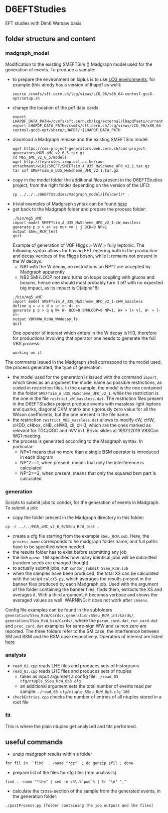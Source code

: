 # D6EFTStudies

EFT studies with Dim6 Warsaw basis

## folder structure and content

### madgraph_model

Modification to the existing SMEFTSim () Madgraph model used for the generation of events.
To produce a sample:
  * to prepare the environment
    on lxplus is to use [LCG environments](http://lcginfo.cern.ch/release_packages/x86_64-centos7-gcc62-opt/96/),
    for example (this alredy has a version of lhapdf as well):
    ```
    source /cvmfs/sft.cern.ch/lcg/views/LCG_96/x86_64-centos7-gcc8-opt/setup.sh 
    ``` 
  * change the location of the pdf data cards
    ``` 
    export LHAPDF_DATA_PATH=/cvmfs/sft.cern.ch/lcg/external/lhapdfsets/current/
    export LHAPDF_DATA_PATH=/cvmfs/sft.cern.ch/lcg/views/LCG_96/x86_64-centos7-gcc8-opt/share/LHAPDF/:$LHAPDF_DATA_PATH
    ``` 
  * download a Madgraph release and the existing SMEFTSim model:
    ```
    wget https://cms-project-generators.web.cern.ch/cms-project-generators/MG5_aMC_v2.6.5.tar.gz
    cd MG5_aMC_v2_6_5/models
    wget http://feynrules.irmp.ucl.ac.be/raw-attachment/wiki/SMEFT/SMEFTsim_A_U35_MwScheme_UFO_v2.1.tar.gz
    tar xzf SMEFTsim_A_U35_MwScheme_UFO_v2.1.tar.gz
    ```
  * copy in the model folder the additional files present in the D6EFTStudies project, 
    from the right folder depending on the version of the UFO:
    ```
    cp ../../../D6EFTStudies/madgraph_model/[folder]/* .
    ```
  * trivial examples of Madgraph syntax can be found [here](https://www.niu.edu/spmartin/madgraph/madsyntax.html)
  * get back to the Madgraph folder and prepare the process folder:
    ```
    ./bin/mg5_aMC
    import model SMEFTsim_A_U35_MwScheme_UFO_v2_1-cW_massless
    generate p p > e+ ve mu+ vm j j QCD=0 NP=1
    output SSeu_RcW_test
    quit
    ```
    Example of generation of VBF Higgs > WW > fully leptonic.
    The following syntax allows for having EFT entering both in the production
    and decay vertices of the Higgs boson, 
    while it remains not present in the W decays.
      * NB1 with the W decay, no restrictions on NP^2 are accepted by Madgraph apparently
      * NB2 SMHLOOP not zero turns on loops coupling with gluons and bosons,
            hence one should most probably turn it off with no expected big impact,
            as its impact is O(alpha^8)
    ```
    ./bin/mg5_aMC
    import model SMEFTsim_A_U35_MwScheme_UFO_v2_1-cHW_massless
    define q = u c d s u~ c~ d~ s~
    generate p p > q q W+ W- QCD=0 SMHLOOP=0 NP=1, W+ > l+ vl, W- > l- vl~ 
    output VBFHWW_RcHW_WWdecay_fs
    quit
    ```
    One operator of interest which enters in the W decay is Hl3, 
    therefore for productions involving that operator
    one needs to generate the full VBS process:
    ```
    working on it
    ```
The comments issued in the Madgraph shell correspond to the model used, 
the process generated, the type of generation:
  * the model used for the generation is issued with the command `import`, 
    which takes as an argument the model name ad possible restrictions,
    as coded in restriction files. 
    In the example, the model is the one contained in the folder `SMEFTsim_A_U35_MwScheme_UFO_v2_1`,
    while the restriction is the one in the file `restrict_cW_massless.dat`.
    The restriction files present in the D6EFTStudies project 
    produce events with massless light leptons and quarks,
    diagonal CKM matrix and rigorously zero value for all the Wilson coefficients, 
    but the one present in the file name.
  * the restriction `restrict_VBS_massless.dat` allows to modify cW, cHW, cHDD, cHbox, cHB, cHWB, cll, cHl3, 
    which are the ones marked as relevant for TGC/QGC and hVV in I. Brivio sildes at 19/01/2019 VBSCan WG1 meeting.
  * the process is generated according to the Madgraph syntax. In particular:
    * NP=1 means that no more than a single BSM operator is introduced in each diagram
    * NP^2==1, when present, means that only the interference is calculated
    * NP^2==2, when present, means that only the squared bsm part is calculated

### generation

Scripts to submit jobs to condor, for the generation of events in Madgraph.
To submit a job:
  * copy the folder present in the Madgraph directory in this folder:
   ```
   cp -r ../../MG5_aMC_v2_6_0/SSeu_RcW_test .
   ```
  * create a cfg file starting from the example `SSeu_RcW.sub`.
    Here, the `process_name` corresponds to he madgraph folder name, 
    and full paths have to be specified when needed.
  * the results folder has to exist before submitting any job
  * the line `queue 100` specifies how many identical jobs will be submitted
    (random seeds are changed though)
  * to actually submit jobs, run `condor_submit SSeu_RcW.sub`
  * when the samples have been produced, the total XS can be calculated with the script `calcXS.py`,
    which averages the results present in the banner files produced by each Madgraph job.
    Used with the argument of the folder containing the banner files,
    finds them, extracts the XS and averages it. 
    With a third argument, it becomes verbose and shows the averaged values as well.
    WARNING: it does not work after `cmsenv`.

Config file examples can be found in the subfolders `generation/SSeu_RcW/Cards/`, 
`generation/SSeu_RcW_int/Cards/`, `generation/SSeu_RcW_bsm/Cards/`, 
where the `param_card.dat`, `run_card.dat` and `proc_card.dat` examples for same-sign WW
and `cW` non zero are reported. The three folders refer to the SM case, the interference between SM and BSM
and the BSM case respectively. 
Operators of interest are listed [here](https://www.dropbox.com/s/e5yvvzzo98bwdg3/2019-06-ongoing_dim6.pdf?dl=0)

### analysis

  * `read_02.cpp` reads LHE files and produces sets of histograms
  * `read_03.cpp` reads LHE files and produces sets of ntuples
    * takes as input argument a config file: ```./read_03 cfg/ntuple_SSeu_RcW_0p3.cfg```
    * an additional argument sets the total number of events read per sample: ```./read_03 cfg/ntuple_SSeu_RcW_0p3.cfg 100```
  * `checkEntries.cpp` checks the number of entries of all ntuples stored in a root file

### fit

This is where the plain ntuples get analysed and fits performed.

## useful commands

  * unzip madgraph results within a folder
   ```
   for fil in  `find  . -name "*gz"` ; do gunzip $fil ; done
   ```
  * prepare list of lhe files for cfg files (rem unalias ls)
   ```
   find . -name "*lhe" | sed -e s%\.%`pwd`% | tr "\n" ","
   ```
  * calculate the cross-section of the sample from the generated events, in the generation folder:
   ```
   ./postProcess.py [folder containing the job outputs and lhe files]
   ```




